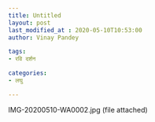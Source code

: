 ```yaml
---
title: Untitled
layout: post
last_modified_at : 2020-05-10T10:53:00
author: Vinay Pandey

tags:
- रवि दर्शन

categories:
- लघु

---
```


IMG-20200510-WA0002.jpg (file attached)
